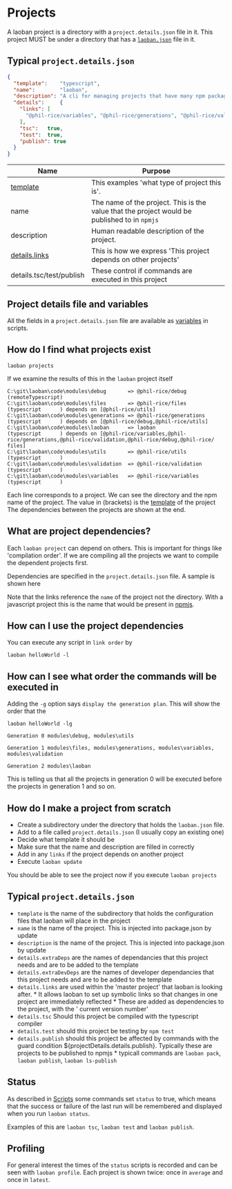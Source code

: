 # Projects

A laoban project is a directory with a `project.details.json` file in it. This project MUST be under a directory that
has a [`laoban.json`](LAOBAN.JSON.md) file in it.

## Typical `project.details.json`

```json
{
  "template":    "typescript",
  "name":        "laoban",
  "description": "A cli for managing projects that have many npm packages",
  "details":     {
    "links": [
      "@phil-rice/variables", "@phil-rice/generations", "@phil-rice/validation", "@phil-rice/debug", "@phil-rice/files"
    ],
    "tsc":   true,
    "test":  true,
    "publish": true
  }
}
```
| Name | Purpose
| --- | --- |
|[template](TEMPLATES.md) | This examples 'what type of project this is'.
| name | The name of the project. This is the value that the project would be published to in `npmjs`
| description | Human readable description of the project.
| [details.links](#dependencies) | This is how we express 'This project depends on other projects'
| details.tsc/test/publish | These control if commands are executed in this project

## Project details file and variables
All the fields in a `project.details.json` file are available as [variables](VARIABLES.md) in scripts.

## How do I find what projects exist

```shell
laoban projects
```
If we examine the results of this in the `laoban` project itself
```text
C:\git\laoban\code\modules\debug       => @phil-rice/debug       (remoteTypescript)
C:\git\laoban\code\modules\files       => @phil-rice/files       (typescript      ) depends on [@phil-rice/utils]
C:\git\laoban\code\modules\generations => @phil-rice/generations (typescript      ) depends on [@phil-rice/debug,@phil-rice/utils]
C:\git\laoban\code\modules\laoban      => laoban                 (typescript      ) depends on [@phil-rice/variables,@phil-rice/generations,@phil-rice/validation,@phil-rice/debug,@phil-rice/
files]
C:\git\laoban\code\modules\utils       => @phil-rice/utils       (typescript      )
C:\git\laoban\code\modules\validation  => @phil-rice/validation  (typescript      )
C:\git\laoban\code\modules\variables   => @phil-rice/variables   (typescript      )
```
Each line corresponds to a project. We can see the directory and the npm name of the project.
The value in (brackets) is the [template](TEMPLATES.md) of the project
The dependencies between the projects are shown at the end.

<a id='dependencies'></a>
## What are project dependencies?
Each `laoban project` can depend on others. This is important for things like 'compilation order'. If we are compiling
all the projects we want to compile the dependent projects first. 

Dependencies are specified in the `project.details.json` file. A sample is shown here

Note that the links reference the `name` of the project not the directory. With a javascript project this is the 
name that would be present in [npmjs](https://www.npmjs.com).

## How can I use the project dependencies

You can execute any script in `link order` by
```shell
laoban helloWorld -l
```

## How can I see what order the commands will be executed in

Adding the `-g` option says `display the generation plan`. This will show the order that the 
```shell
laoban helloWorld -lg
```

```text
Generation 0 modules\debug, modules\utils

Generation 1 modules\files, modules\generations, modules\variables, modules\validation

Generation 2 modules\laoban
```
This is telling us that all the projects in generation 0 will be executed before the projects in generation 1 and so on.

## How do I make a project from scratch

* Create a subdirectory under the directory that holds the `laoban.json` file. 
* Add to a file called `project.details.json` (I usually copy an existing one)
* Decide what template it should be
* Make sure that the name and description are filled in correctly
* Add in any `links` if the project depends on another project
* Execute `laoban update`

You should be able to see the project now if you execute `laoban projects`

## Typical `project.details.json`

* `template` is the name of the subdirectory that holds the configuration files that laoban will place in the project
* `name` is the name of the project. This is injected into package.json by update
* `description` is the name of the project. This is injected into package.json by update
* `details.extraDeps` are the names of dependancies that this project needs and are to be added to the template
* `details.extraDevDeps` are the names of developer dependancies that this project needs and are to be added to the template
* `details.links` are used within the 'master project' that laoban is looking after. * It allows laoban to set up symbolic links
  so that changes in one project are immediately reflected * These are added as dependencies to the project, with the '
  current version number'
* `details.tsc` Should this project be compiled with the typescript compiler
* `details.test` should this project be testing by `npm test`
* `details.publish` should this project be affected by commands with the guard condition ${projectDetails.details.publish}. Typically these are projects to be published to npmjs * typicall commands are `laoban pack`, `laoban publish`, `laoban ls-publish`

## Status

As described in [Scripts](SCRIPTS.md#complexCommands) some commands set `status` to true,
 which means that the success or failure of the last run will be remembered and displayed 
when you run `laoban status`.

Examples of this are `laoban tsc`, `laoban test` and `laoban publish`.

## Profiling
For general interest the times of the `status` scripts is recorded and 
can be seen with `laoban profile`. Each project is shown twice: once in `average`
and once in `latest`.

